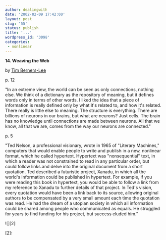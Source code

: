 ```yaml
---
author: dealingwith
date: '2002-02-09 17:42:00'
layout: post
slug: '55'
status: publish
title: '...'
wordpress_id: '3098'
categories:
 - nonlinear
---
```


**14. Weaving the Web**


by [Tim Berners-Lee][1]


p. 12

"In an extreme view, the world can be seen as only connections, nothing else.
We think of a dictionary as the repository of meaning, but it defines words
only in terms of other words. I liked the idea that a piece of information is
really defined only by what it's related to, and how it's related. There
really is little else to meaning. The structure is everything. There are
billions of neurons in our brains, but what are neurons? Just cells. The brain
has no knowledge until connections are made between neurons. All that we know,
all that we are, comes from the way our neurons are connected."


p. 5

"Ted Nelson, a professional visionary, wrote in 1965 of "Literary Machines,"
computers that would enable people to write and publish in a new, nonlinear
format, which he called hypertext. Hypertext was "nonsequential" text, in
which a reader was not constrained to read in any particular order, but could
follow links and delve into the original document from a short quotation. Ted
described a futuristic project, Xanadu, in which all the world's information
could be published in hypertext. For example, if you were reading this book in
hypertext, you would be able to follow a link from my reference to Xanadu to
further details of that project. In Ted's vision, every quotation would have
been a link back to its source, allowing original authors to be compensated by
a very small amount each time the quotation was read. He had the dream of a
utopian society in which all information could be shared among people who
communicated as equals. He struggled for years to find funding for his
project, but success eluded him."

![][2]

   [1]: http://www.w3.org/People/Berners-Lee/

   [2]:

